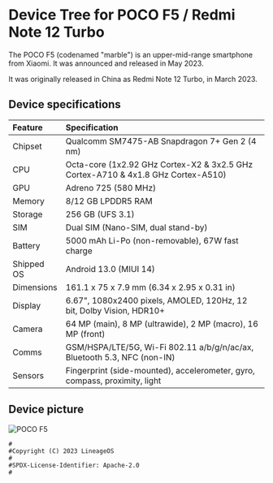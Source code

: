 # Device Tree for POCO F5 / Redmi Note 12 Turbo

The POCO F5 (codenamed "marble") is an upper-mid-range smartphone from Xiaomi. It was announced and released in May 2023.

It was originally released in China as Redmi Note 12 Turbo, in March 2023.

## Device specifications

| Feature     | Specification
| :-----------|:-------------
| Chipset     | Qualcomm SM7475-AB Snapdragon 7+ Gen 2 (4 nm)
| CPU         | Octa-core (1x2.92 GHz Cortex-X2 & 3x2.5 GHz Cortex-A710 & 4x1.8 GHz Cortex-A510)
| GPU         | Adreno 725 (580 MHz)
| Memory      | 8/12 GB LPDDR5 RAM
| Storage     | 256 GB (UFS 3.1)
| SIM         | Dual SIM (Nano-SIM, dual stand-by)
| Battery     | 5000 mAh Li-Po (non-removable), 67W fast charge
| Shipped OS  | Android 13.0 (MIUI 14)
| Dimensions  | 161.1 x 75 x 7.9 mm (6.34 x 2.95 x 0.31 in)
| Display     | 6.67", 1080x2400 pixels, AMOLED, 120Hz, 12 bit, Dolby Vision, HDR10+
| Camera      | 64 MP (main), 8 MP (ultrawide), 2 MP (macro), 16 MP (front)
| Comms       | GSM/HSPA/LTE/5G, Wi-Fi 802.11 a/b/g/n/ac/ax, Bluetooth 5.3, NFC (non-IN)
| Sensors     | Fingerprint (side-mounted), accelerometer, gyro, compass, proximity, light

## Device picture

![POCO F5](https://i02.appmifile.com/173_operator_sg/20/04/2023/27b9038f6166371bea81e9b5aad9a66a.png)

```
#
#Copyright (C) 2023 LineageOS
#
#SPDX-License-Identifier: Apache-2.0
#
```
